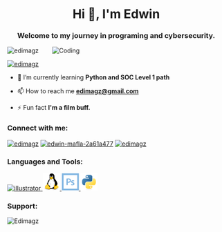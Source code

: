 <h1 align="center">Hi 👋, I'm Edwin</h1>
<h3 align="center">Welcome to my journey in programing and cybersecurity.</h3>
<img align="right" alt="Coding" width="400" src="https://static.wixstatic.com/media/e62e09_c2985c5cd99747e990e2ee0fdbfef162~mv2.gif">

<p align="left"> <img src="https://komarev.com/ghpvc/?username=edimagz&label=Profile%20views&color=0e75b6&style=flat" alt="edimagz" /> </p>

<p align="left"> <a href="https://twitter.com/edimagz" target="blank"><img src="https://img.shields.io/twitter/follow/edimagz?logo=twitter&style=for-the-badge" alt="edimagz" /></a> </p>

- 🌱 I’m currently learning **Python and SOC Level 1 path**

- 📫 How to reach me **edimagz@gmail.com**

- ⚡ Fun fact **I'm a film buff.**

<h3 align="left">Connect with me:</h3>
<p align="left">
<a href="https://twitter.com/edimagz" target="blank"><img align="center" src="https://raw.githubusercontent.com/rahuldkjain/github-profile-readme-generator/master/src/images/icons/Social/twitter.svg" alt="edimagz" height="30" width="40" /></a>
<a href="https://linkedin.com/in/edwin-mafla-2a61a477" target="blank"><img align="center" src="https://raw.githubusercontent.com/rahuldkjain/github-profile-readme-generator/master/src/images/icons/Social/linked-in-alt.svg" alt="edwin-mafla-2a61a477" height="30" width="40" /></a>
<a href="https://instagram.com/edimagz" target="blank"><img align="center" src="https://raw.githubusercontent.com/rahuldkjain/github-profile-readme-generator/master/src/images/icons/Social/instagram.svg" alt="edimagz" height="30" width="40" /></a>
</p>

<h3 align="left">Languages and Tools:</h3>
<p align="left"> <a href="https://www.adobe.com/in/products/illustrator.html" target="_blank" rel="noreferrer"> <img src="https://www.vectorlogo.zone/logos/adobe_illustrator/adobe_illustrator-icon.svg" alt="illustrator" width="40" height="40"/> </a> <a href="https://www.linux.org/" target="_blank" rel="noreferrer"> <img src="https://raw.githubusercontent.com/devicons/devicon/master/icons/linux/linux-original.svg" alt="linux" width="40" height="40"/> </a> <a href="https://www.photoshop.com/en" target="_blank" rel="noreferrer"> <img src="https://raw.githubusercontent.com/devicons/devicon/master/icons/photoshop/photoshop-line.svg" alt="photoshop" width="40" height="40"/> </a> <a href="https://www.python.org" target="_blank" rel="noreferrer"> <img src="https://raw.githubusercontent.com/devicons/devicon/master/icons/python/python-original.svg" alt="python" width="40" height="40"/> </a> </p>

<h3 align="left">Support:</h3>
<p><a href="https://www.buymeacoffee.com/Edimagz"> <img align="left" src="https://cdn.buymeacoffee.com/buttons/v2/default-yellow.png" height="50" width="210" alt="Edimagz" /></a></p><br><br>
